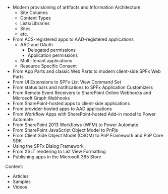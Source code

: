 - Modern provisioning of artifacts and Information Architecture
    - Site Columns
    - Content Types
    - Lists/Libraries
    - Sites
    - etc.
- From ACS-registered apps to AAD-registered applications
    - AAD and OAuth
        - Delegated permissions
        - Application permissions
    - Multi-tenant applications
    - Resource Specific Consent
- From App Parts and classic Web Parts to modern client-side SPFx Web Parts
- From UI Extensions to SPFx List View Command Set
- From status bars and notifications to SPFx Application Customizers
- From Remote Event Receivers to SharePoint Online Webhooks and Microsoft Graph Webhooks
- From SharePoint-hosted apps to client-side applications
- From provider-hosted apps to AAD applications
- From Workflow Apps with SharePoint-hosted Add-in model to Power Automate
- From SharePoint 2013 Workflows (WFM) to Power Automate
- From SharePoint JavaScript Object Model to PnPjs
- From Client Side Object Model (CSOM) to PnP Framework and PnP Core SDK
- Using the SPFx Dialog Framework
- From XSLT rendering to List View Formatting
- Publishing apps in the Microsoft 365 Store


Content:
- Articles
- Samples
- Videos
